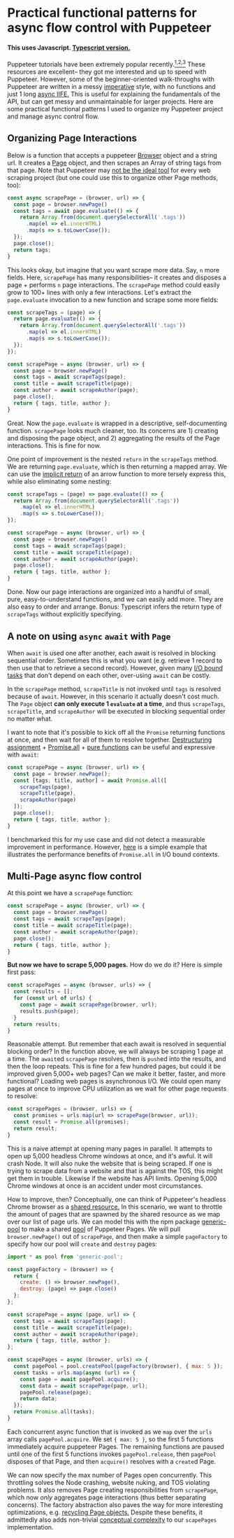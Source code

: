 # Practical functional patterns for async flow control with Puppeteer

#### This uses Javascript.  [Typescript version.]()

Puppeteer tutorials have been extremely popular recently.<a href="https://www.reddit.com/r/javascript/search?q=puppeteer&restrict_sr=1"><sup>1,</sup></a><a href="https://www.youtube.com/watch?v=pixfH6yyqZk"><sup>2,</sup></a><a href="https://medium.com/@e_mad_ehsan/getting-started-with-puppeteer-and-chrome-headless-for-web-scrapping-6bf5979dee3e"><sup>3</sup></a>  These resources are excellent– they got me interested and up to speed with Puppeteer.  However, some of the beginner-oriented walk-throughs with Puppeteer are written in a messy [imperative](https://stackoverflow.com/questions/17826380/what-is-difference-between-functional-and-imperative-programming-languages) style, with no functions and just 1 long [async IIFE.](https://gist.githubusercontent.com/silent-lad/374eea183f58be5e37962b4302f8970a/raw/19de860bd6bcf63ef3b32b54c03c28a9e39b4b9b/giantLeap.js)  This is useful for explaining the fundamentals of the API, but can get messy and unmaintainable for larger projects.  Here are some practical functional patterns I used to organize my Puppeteer project and manage async control flow. 

## Organizing Page Interactions

Below is a function that accepts a puppeteer [Browser](https://pptr.dev/#?product=Puppeteer&version=v1.13.0&show=api-class-browser) object and a string url.  It creates a [Page](https://pptr.dev/#?product=Puppeteer&version=v1.13.0&show=api-class-page) object, and then scrapes an Array of string tags from that page.  Note that Puppeteer may [not be the ideal tool](https://medium.com/@gajus/it-is-a-really-silly-idea-to-use-puppeteer-to-scrape-the-web-da62a9f3de7e) for every web scraping project (but one could use this to organize other Page methods, too):

```javascript
const async scrapePage = (browser, url) => {
  const page = browser.newPage()
  const tags = await page.evaluate(() => {
    return Array.from(document.querySelectorAll('.tags'))
      .map(el => el.innerHTML)
      .map(s => s.toLowerCase());
  });
  page.close();
  return tags;
}
```

This looks okay, but imagine that you want scrape more data.  Say, `n` more fields.  Here, `scrapePage` has many responsibilities– it creates and disposes a page + performs `n` page interactions.  The `scrapePage` method could easily grow to 100+ lines with only a few interactions. Let's extract the `page.evaluate` invocation to a new function and scrape some more fields:

```javascript
const scrapeTags = (page) => {
  return page.evaluate(() => {
    return Array.from(document.querySelectorAll('.tags'))
      .map(el => el.innerHTML)
      .map(s => s.toLowerCase());
  });
});

const scrapePage = async (browser, url) => {
  const page = browser.newPage()
  const tags = await scrapeTags(page);
  const title = await scrapeTitle(page);
  const author = await scrapeAuthor(page);
  page.close();
  return { tags, title, author };
}
```
Great.  Now the `page.evaluate` is wrapped in a descriptive, self-documenting function.  `scrapePage` looks much cleaner, too.  Its concerns are 1) creating and disposing the page object, and 2) aggregating the results of the Page interactions.  This is fine for now.

One point of improvement is the nested `return` in the `scrapeTags` method.  We are returning `page.evaluate`, which is then returning a mapped array.  We can use the [implicit return](https://stackoverflow.com/a/28889451/10230843) of an arrow function to more tersely express this, while also eliminating some nesting:

```javascript
const scrapeTags = (page) => page.evaluate(() => {
  return Array.from(document.querySelectorAll('.tags'))
    .map(el => el.innerHTML)
    .map(s => s.toLowerCase());
});

const scrapePage = async (browser, url) => {
  const page = browser.newPage()
  const tags = await scrapeTags(page);
  const title = await scrapeTitle(page);
  const author = await scrapeAuthor(page);
  page.close();
  return { tags, title, author };
}
```

Done.  Now our page interactions are organized into a handful of small, pure, easy-to-understand functions, and we can easily add more.  They are also easy to order and arrange.  Bonus: Typescript infers the return type of `scrapeTags` without explicitly specifying.

## A note on using `async` `await` with `Page`

When `await` is used one after another, each await is resolved in blocking sequential order.  Sometimes this is what you want (e.g. retrieve 1 record to then use that to retrieve a second record).  However, given many [I/O bound tasks](https://en.wikipedia.org/wiki/I/O_bound) that don't depend on each other, over-using `await` can be costly.

In the `scrapePage` method, `scrapeTitle` is not invoked until `tags` is resolved because of `await`. However, in this scenario it actually doesn't cost much. The `Page` object **can only execute 1 `evaluate` at a time**, and thus `scrapeTags`, `scrapeTitle`, and `scrapeAuthor` will be executed in blocking sequential order no matter what.

I want to note that it's possible to kick off all the `Promise` returning functions at once, and then wait for all of them to resolve together.  [Destructuring assignment](https://developer.mozilla.org/en-US/docs/Web/JavaScript/Reference/Operators/Destructuring_assignment) + [Promise.all](https://developer.mozilla.org/en-US/docs/Web/JavaScript/Reference/Global_Objects/Promise/all) + [pure functions](https://medium.com/javascript-scene/master-the-javascript-interview-what-is-a-pure-function-d1c076bec976) can be useful and expressive with `await`:

```javascript
const scrapePage = async (browser, url) => {
  const page = browser.newPage();
  const [tags, title, author] = await Promise.all([
    scrapeTags(page),
    scrapeTitle(page),
    scrapeAuthor(page)
  ]);
  page.close();
  return { tags, title, author };
}
```

I benchmarked this for my use case and did not detect a measurable improvement in performance.  However, [here](https://github.com/agaricide/puppeteer-functional-patterns/blob/master/examples/promise-all-test.js) is a simple example that illustrates the performance benefits of `Promise.all` in I/O bound contexts.

## Multi-Page async flow control

At this point we have a `scrapePage` function:

```javascript
const scrapePage = async (browser, url) => {
  const page = browser.newPage()
  const tags = await scrapeTags(page);
  const title = await scrapeTitle(page);
  const author = await scrapeAuthor(page);
  page.close();
  return { tags, title, author };
}
```

**But now we have to scrape 5,000 pages.**  How do we do it?  Here is simple first pass:
 
```javascript
const scrapePages = async (browser, urls) => {
  const results = [];
  for (const url of urls) {
    const page = await scrapePage(browser, url); 
    results.push(page);   
  }
  return results;
}
```

Reasonable attempt.  But remember that each await is resolved in sequential blocking order?  In the function above, we will always be scraping 1 page at a time.  The `await`ed `scrapePage` resolves, then is `push`ed into the results, and then the loop repeats.  This is fine for a few hundred pages, but could it be improved given 5,000+ web pages?  Can we make it better, faster, and more functional?  Loading web pages is asynchronous I/O.  We could open many pages at once to improve CPU utilization as we wait for other page requests to resolve:

```javascript
const scrapePages = (browser, urls) => {
  const promises = urls.map(url => scrapePage(browser, url));
  const result = Promise.all(promises);
  return result;
}
```

This is a naive attempt at opening many pages in parallel.  It attempts to open up 5,000 headless Chrome windows at once, and it's awful.  It will crash Node.  It will also nuke the website that is being scraped.  If one is trying to scrape data from a website and that is against the TOS, this might get them in trouble.  Likewise if the website has API limits.  Opening 5,000 Chrome windows at once is an accident under most circumstances.

How to improve, then? Conceptually, one can think of Puppeteer's headless Chrome browser as a [shared resource.](https://pdfs.semanticscholar.org/ba17/4c6f41a24a54726eaf81c187a8dd7907766c.pdf)  In this scenario, we want to throttle the amount of pages that are spawned by the shared resource as we map over our list of page urls.  We can model this with the npm package [generic-pool](https://github.com/coopernurse/node-pool#readme) to make a shared [pool](https://github.com/coopernurse/node-pool#createpool) of Puppeteer Pages.  We will pull `browser.newPage()` out of `scrapePage`, and then make a simple `pageFactory` to specify how our pool will `create` and `destroy` pages:


```javascript
import * as pool from 'generic-pool';

const pageFactory = (browser) => {
  return {
    create: () => browser.newPage(),
    destroy: (page) => page.close()
  };
};

const scrapePage = async (page, url) => {
  const tags = await scrapeTags(page);
  const title = await scrapeTitle(page);
  const author = await scrapeAuthor(page);
  return { tags, title, author };
};

const scapePages = async (browser, urls) => {
  const pagePool = pool.createPool(pageFactory(browser), { max: 5 });
  const tasks = urls.map(async (url) => {
    const page = await pagePool.acquire();
    const data = await scrapePage(page, url);
    pagePool.release(page);
    return data;
  });
  return Promise.all(tasks);
}
```

Each concurrent async function that is invoked as we `map` over the `urls` array calls `pagePool.acquire`.  We set `{ max: 5 }`, so the first 5 functions immediately acquire puppeteer Pages.  The remaining functions are paused until one of the first 5 functions invokes `pagePool.release`, then `pagePool` disposes of that Page, and then `acquire()` resolves with a `create`d Page.

We can now specify the max number of Pages open concurrently.  This throttling solves the Node crashing, website nuking, and TOS violating problems.  It also removes Page creating responsibilities from `scrapePage`, which now _only_ aggregates page interactions (thus better separating concerns).  The factory abstraction also paves the way for more interesting optimizations, e.g. [recycling Page objects.](https://unity3d.com/learn/tutorials/topics/2d-game-creation/recycling-obstacles-object-pooling) Despite these benefits, it admittedly also adds non-trivial [conceptual complexity](http://reviewthecode.blogspot.com/2016/01/wtf-per-minute-actual-measurement-for.html) to our `scapePages` implementation.
